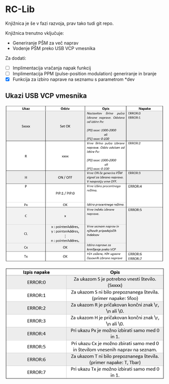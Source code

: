 # RC-Lib

Knjižnica je še v fazi razvoja, prav tako tudi git repo.

Knjižnica trenutno vključuje:
- Generiranje PŠM za več naprav
- Vodenje PŠM preko USB VCP vmesnika

Za dodati:
- [ ] Implimentacija vračanja napak funkcij
- [ ] Implimentacija PPM (pulse-position modulation) generiranje in branje
- [x] Funkcija za izbiro naprave na seznamu s parametrom *dev

## Ukazi USB VCP vmesnika

![Ukazi](Resources/Ukazi.png)

![Napake](Resources/Napake.png)
